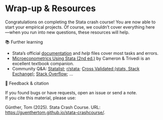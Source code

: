 # Wrap-up & Resources

Congratulations on completing the Stata crash course! You are now able to start your empirical projects. Of course, we couldn’t cover everything here—when you run into new questions, these resources will help.

📚 Further learning

- Stata’s official [documentation](https://www.stata.com/documentation/) and *help* files cover most tasks and errors.
- [Microeconometrics Using Stata (2nd ed.)](https://www.stata.com/bookstore/microeconometrics-stata/) by Cameron & Trivedi is an excellent textbook companion.
- Community Q&A: [Statalist](https://www.statalist.org/); [r/stata](https://www.reddit.com/r/stata/); [Cross Validated (stats, Stack Exchange)](https://stats.stackexchange.com/); [Stack Overflow](https://stackoverflow.com/); ...

📝 Feedback & citation

If you found bugs or have requests, open an issue or send a note. <br>
If you cite this material, please use:

Günther, Tom (2025). Stata Crash Course. URL: <https://guenthertom.github.io/stata-crashcourse/>.

<span style="display:block; margin-top:4em;"></span>